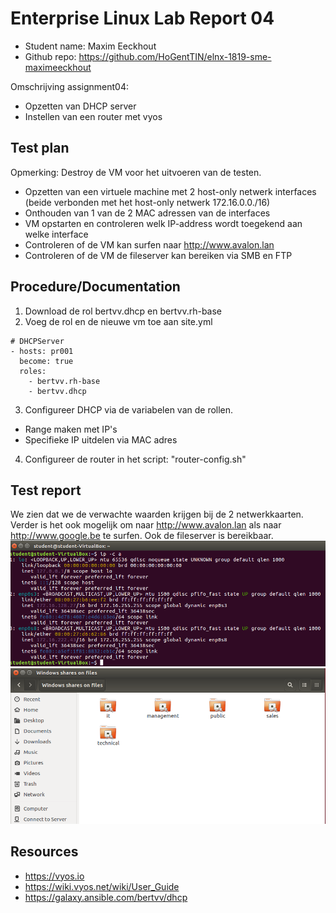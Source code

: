 # Enterprise Linux Lab Report 04

- Student name: Maxim Eeckhout
- Github repo: <https://github.com/HoGentTIN/elnx-1819-sme-maximeeckhout>

Omschrijving assignment04:
- Opzetten van DHCP server
- Instellen van een router met vyos

## Test plan

Opmerking: Destroy de VM voor het uitvoeren van de testen.

- Opzetten van een virtuele machine met 2 host-only netwerk interfaces (beide verbonden met het host-only netwerk 172.16.0.0./16)
- Onthouden van 1 van de 2 MAC adressen van de interfaces
- VM opstarten en controleren welk IP-address wordt toegekend aan welke interface
- Controleren of de VM kan surfen naar <http://www.avalon.lan>
- Controleren of de VM de fileserver kan bereiken via SMB en FTP

## Procedure/Documentation

1. Download de rol bertvv.dhcp en bertvv.rh-base
2. Voeg de rol en de nieuwe vm toe aan site.yml
```
# DHCPServer
- hosts: pr001
  become: true
  roles:
    - bertvv.rh-base
    - bertvv.dhcp
```
3. Configureer DHCP via de variabelen van de rollen.
 * Range maken met IP's
 * Specifieke IP uitdelen via MAC adres
 
4. Configureer de router in het script: "router-config.sh"

## Test report

We zien dat we de verwachte waarden krijgen bij de 2 netwerkkaarten. Verder is het ook mogelijk om naar <http://www.avalon.lan> als naar <http://www.google.be> te surfen. Ook de fileserver is bereikbaar.
![DHCP](pictures/client_dhcp.png)
![Shares](pictures/shares.png)


## Resources

* <https://vyos.io>
* <https://wiki.vyos.net/wiki/User_Guide>
* <https://galaxy.ansible.com/bertvv/dhcp>
